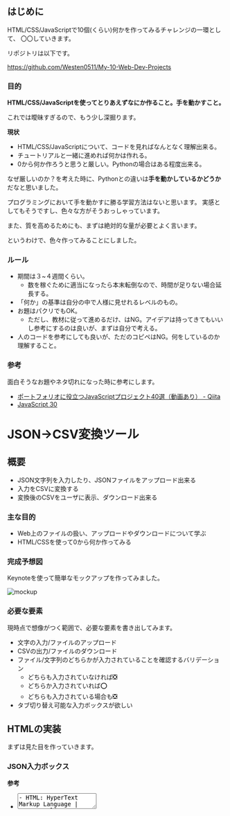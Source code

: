 ## はじめに

HTML/CSS/JavaScriptで10個(くらい)何かを作ってみるチャレンジの一環として、
〇〇していきます。

リポジトリは以下です。

https://github.com/Westen0511/My-10-Web-Dev-Projects

### 目的

**HTML/CSS/JavaScriptを使ってとりあえずなにか作ること。手を動かすこと。**

これでは曖昧すぎるので、もう少し深掘ります。

**現状**

* HTML/CSS/JavaScriptについて、コードを見ればなんとなく理解出来る。
* チュートリアルと一緒に進めれば何かは作れる。
* 0から何か作ろうと思うと厳しい。Pythonの場合はある程度出来る。

なぜ厳しいのか？を考えた時に、Pythonとの違いは**手を動かしているかどうか**だなと思いました。

プログラミングにおいて手を動かすに勝る学習方法はないと思います。
実感としてもそうですし、色々な方がそうおっしゃっています。

また、質を高めるためにも、まずは絶対的な量が必要とよく言います。

というわけで、色々作ってみることにしました。

### ルール

- 期間は３~４週間くらい。
  - 数を稼ぐために適当になったら本末転倒なので、時間が足りない場合延長する。
- 「何か」の基準は自分の中で人様に見せれるレベルのもの。
- お題はパクリでもOK。
  - ただし、教材に従って進めるだけ、はNG。アイデアは持ってきてもいいし参考にするのは良いが、まずは自分で考える。
- 人のコードを参考にしても良いが、ただのコピペはNG。何をしているのか理解すること。

### 参考

面白そうなお題やネタ切れになった時に参考にします。

- [ポートフォリオに役立つJavaScriptプロジェクト40選（動画あり） - Qiita](https://qiita.com/baby-degu/items/33acb94e404feaf58d35)
- [JavaScript 30](https://javascript30.com/)

# JSON→CSV変換ツール

## 概要

- JSON文字列を入力したり、JSONファイルをアップロード出来る
- 入力をCSVに変換する
- 変換後のCSVをユーザに表示、ダウンロード出来る

### 主な目的

- Web上のファイルの扱い、アップロードやダウンロードについて学ぶ
- HTML/CSSを使って0から何か作ってみる

### 完成予想図

Keynoteを使って簡単なモックアップを作ってみました。

![mockup](https://github.com/Westen0511/Qiita-writing/blob/main/My-10-WebDevProjects/json-to-csv/mock-up.png?raw=true)

### 必要な要素

現時点で想像がつく範囲で、必要な要素を書き出してみます。

- 文字の入力/ファイルのアップロード
- CSVの出力/ファイルのダウンロード
- ファイル/文字列のどちらかが入力されていることを確認するバリデーション
    - どちらも入力されていなければ❎
    - どちらか入力されていれば⭕
    - どちらも入力されている場合も❎
- タブ切り替え可能な入力ボックスが欲しい

## HTMLの実装

まずは見た目を作っていきます。

### JSON入力ボックス

**参考**

- [<textarea> - HTML: HyperText Markup Language | MDN](https://developer.mozilla.org/ja/docs/Web/HTML/Element/textarea)
- [<textarea>  in placeholder - MDN](https://developer.mozilla.org/ja/docs/Web/HTML/Element/textarea#attr-placeholder)

`textarea` を利用します。

また、`placeholder` を利用して入力のヒントを表示してみます。

その際、 `textarea` の閉じタグの前に改行があると「入力値がある」とみなされてしまいヒントが表示されなくなるみたいです。

```html
<label for="input-json">Input JSON:</label>
<textarea id="input-json" name="input-json" rows="5" cols="33" placeholder=" {key : value} "></textarea>
```

### ファイルのアップロード

`<input type="file">` を使えば良さそう。

JSONのMIMEタイプは `application/json` 。

```html
<input id="input-json-file" type='file' accept="application/json">
```

また、**FileAPI** を使えばファイルの読み取りが可能なようです。

### CSV出力ボックス

`table` として実装します。

```html
<table id="color_list"></table>
```

### ファイルのダウンロード

**参考**

- [Webフロントエンドだけでファイルを読み書きしたい - zenn](https://zenn.dev/pirosuke/articles/web-file-io-without-backend)
- [JavaScriptでファイルダウンロード処理を実現する - Qiita](https://qiita.com/wadahiro/items/eb50ac6bbe2e18cf8813)

調べてみたところ、以下のような流れでダウンロード可能なようです。

> 1.リンクの[HTML5のdownload属性](https://developer.mozilla.org/ja/docs/Web/HTML/Element/a#Attributes)を使用してダウンロードファイル名を設定
> 2.[File APIのBlob](https://developer.mozilla.org/ja/docs/Web/API/Blob)を使用してデータを作成
> 3.`window.URL.createObjectURL`でBlobからURLを生成しそれをリンク先に設定
> [JavaScriptでファイルダウンロード処理を実現する - Qiita](https://qiita.com/wadahiro/items/eb50ac6bbe2e18cf8813)

```html
<a id="download" href="#" download="result.csv" onclick="handleDownload()">CSVダウンロード</a>
```

### その他実装

現時点では以下です。

```html
<header>
		<h1>JSON to CSV Online Converter</h1>
</header>
    <h2>JSONファイルをオンラインでCSVファイルに変換出来るツールです。</h2>
    <ol>
        <li>① JSON文字列を入力してください。<br>もしくは<br>JSONファイルをアップロードしてください。</li>
        <li>② CSV変換結果が表示されます。ダウンロードも可能です。</li>
    </ol>

    <!-- タブ切り替え可能な入力ボックス -->
    <div id="input-container">
        <!-- JSON入力-->
        <div id="input-json-container">
            <label for="input-json-text">Input JSON:</label>
            <!-- placeholderを使う場合、改行も入力とみなされるため閉じタグ前で改行しない -->
            <textarea id="input-json-text" name="input-json-text" rows="5" cols="33" placeholder="{key : value}"></textarea>
        </div>
        <!-- ファイルアップロード -->
        <div id="file-upload-container">
            <input id="input-json-file" type='file' accept="application/json">
        </div>
    </div>

    <!-- タブ切り替え可能な出力ボックス -->
    <div id="output-container">
        <!-- CSV出力 -->
        <div id="output-csv-container">
            <table id="csv">
                <thead>
                    <tr>
                        <th>CSV</th>
                    </tr>
                </thead>
                <tbody>
                    <tr>
                        <td>hoge</td>
                        <td>hoge</td>
                    </tr>
                </tbody>
            </table>
        </div>
        <!-- ファイルダウンロード -->
        <div id="file-download-container">
            <a id="download" href="#" download="result.csv" onclick="handleDownload()">CSVダウンロード</a>
        </div>
    </div>
```

![minimum-html](https://github.com/Westen0511/Qiita-writing/blob/main/My-10-WebDevProjects/json-to-csv/html-end.png?raw=true)

***

ひとまず最低限のHTMLは出来たはずなので、
タブ切り替え実装、CSSで装飾していきます。

***

## タブ切り替え実装

```html
<!-- タブ切り替え可能な入力ボックス -->
<div id="input-container">
    <!-- 切り替え用のタブ -->
    <input type="radio" name="tab" id="input-json-tab" checked>
    <label class="tab" for="input-json-tab">JSON入力</label>
    <input type="radio" name="tab" id="upload-json-tab">
    <label class="tab" for="upload-json-tab">JSONアップロード</label>
    <!-- JSON入力-->
    <div id="input-json-container" class="content">
        <label for="input-json-text">Input JSON:</label>
        <!-- placeholderを使う場合、改行も入力とみなされるため閉じタグ前で改行しない -->
        <textarea id="input-json-text" name="input-json-text" rows="5" cols="33" placeholder="{key : value}"></textarea>
    </div>
    <!-- ファイルアップロード -->
    <div id="upload-json-container" class="content">
        <input id="input-json-file" type='file' accept="application/json">
    </div>
</div>

<!-- 同様に出力ボックスも作成 -->
```

```css
/* ------------------------------------------------------------------------ */
/* タブ切り替え */
/* ------------------------------------------------------------------------ */

#input-container {
    margin: auto;
    display: flex; /* デフォルト表示 */
    flex-wrap: wrap;
    justify-content: center;
}
#output-container {
    margin: auto;
    display: none; /* デフォルト非表示 */
    flex-wrap: wrap;
    justify-content: center;
}

input[name="tab"] {
    display: none;
}

input:checked + .tab {
    background-color: aquamarine;
}

.content-container {
    display: none;
}

#input-json-tab:checked ~ #input-json-container,
#upload-json-tab:checked ~ #upload-json-container,
#output-csv-tab:checked ~ #output-csv-container,
#download-csv-tab:checked ~ #download-csv-container {
    display: block;
}
```

`input type="radio"` と `display:none` を利用してラジオボタンを隠すことで、1つだけ選択出来るタブを作成。

`:checked` と `id` により、選択されたタブと紐付けられた `content` のみを表示することで実装しました。

1ページに入出力を表示すると窮屈な感じがしたので、**変換処理を実行したら表示が出力に切り替わる形式**に変更することにしました。

### 補足 `button role="tab"`

今回は実装しませんが、アクセシビリティを考慮するなら `button role="tab"` を使ったほうが良さそうです。
確かにラジオボタンはタブとして適切とは言い難い・・・ですよね。

**参考**

- [ARIA: tab ロール - アクセシビリティ | MDN](https://developer.mozilla.org/ja/docs/Web/Accessibility/ARIA/Roles/Tab_Role)
- [Webアクセシビリティを考慮したチェックボックス・ラジオボタン・セレクトボックス・タブ・アコーディオンの実装 | Will Style Inc.](https://www.willstyle.co.jp/blog/4841/)
- [Example of Tabs with Automatic Activation | WAI-ARIA Authoring Practices 1.1](https://www.w3.org/TR/wai-aria-practices-1.1/examples/tabs/tabs-1/tabs.html)

### `checked`の注意点

![no-checked](https://github.com/Westen0511/Qiita-writing/blob/main/My-10-WebDevProjects/json-to-csv/radio-checked-miss.png?raw=true)

デフォルトでJSON入力が `checked` になるようにしたはずなのですが、何も表示されません。

よくよく考えてみると単純な話で、 入力/出力タブの両方に`checked`を指定していたためでした。

```html
<input type="radio" name="tab" id="input-json-tab" checked>
・・・
<input type="radio" name="tab" id="output-csv-tab" checked>
```

[MDN](https://developer.mozilla.org/ja/docs/Web/HTML/Element/input/radio#:~:text=selected%20by%20default.-,Note,-%3A%20If%20you%20put) によると、 `checked` が複数ある場合には最も後ろで宣言された `checked` が優先されます。

そのため、隠れている出力コンテナ用のタブが `checked` になっていたようです。

出力タブ側にデフォルトの `checked`がなくなってしまいますが、
それについては変換処理実行時、 `checked` を出力用のタブに付与すれば解決できそうです。

![tab-proto](https://github.com/Westen0511/Qiita-writing/blob/main/My-10-WebDevProjects/json-to-csv/tab-proto.png?raw=true)

切り替えタブはOK。

## CSSでスタイリング

### 色を設定

[こちらのサイト](https://saruwakakun.com/design/gallery/palette)から色を拝借。

```css
#4072B3 濃い青
#6088C6 普通の青
#AEC4E5 薄い青
#C0C0C0 灰色
```

### 入出力欄

タブ切り替えで表示される入/出力欄が中心に来てほしいので、
`flex` を利用して中心に寄せます。

```css
.content-container {
    display: none;
    height: 90%;
    width: 100%;
    /* 位置合わせ */
    align-items: center;
    justify-content: center;
    flex-direction: column;
    /* 配色 */
    background-color: #AEC4E5;
}

#input-json-tab:checked ~ #input-json-container,
#upload-json-tab:checked ~ #upload-json-container,
#output-csv-tab:checked ~ #output-csv-container,
#download-csv-tab:checked ~ #download-csv-container {
    display: flex;
}
```

### 丸数字表示

番号付きリストの数字をなんとなく丸数字にしてみたかったのでやってみました。

**参考**

- [【CSS】リストで①や②などの丸数字を使う方法 | でざなり](https://dezanari.com/css-list-enclosed-alphanumerics/)
- [CSS カウンターの使用 - CSS: カスケーディングスタイルシート | MDN](https://developer.mozilla.org/ja/docs/Web/CSS/CSS_Counter_Styles/Using_CSS_counters)


```html
<ol>
	  <li>JSON文字列を入力 or JSONファイルをアップロードしてください。</li>
	  <li>CSV変換結果が表示されます。ダウンロードも可能です。</li>
</ol>
```

```css
/* 順序付きリスト */
ol {
    list-style-type: none;
    counter-reset: number;/* カウンターを初期化 */
}
li {
    position: relative;
}
  /* beforeでカウンターを作成 */
li::before {
    content: counter(number);
    counter-increment: number;
    padding: 0 0.2em;
}
  /* afterで○を作る */
li::after {
    content: '';
    /* 配置を調整 */
    display: block;
    position: absolute;
    top: 50%;
    transform: translateY(-50%);
    left: 0;
    /* ○を作る */
    width: 1em;
    height: 1em;
    border: 1px solid #000;
    border-radius: 50%;
}
```

やっていること

- `::before` `::after` 、`content` プロパティを利用して要素に装飾的な内容を追加。
- **CSSカウンター**を使用。CSS が管理する変数のことで、 CSS のルールによって増加・現象させることが出来る。
- `top 50%` で親要素の中央に寄せ、`transform: translateY(-50%)` で子要素の高さの半分を引き戻す。
- `border-radius` で正方形を丸めて○を作る
- `counter-reset` でCSSカウンターを初期化(指定無しの場合0に)
- `counter-increment` でCSSカウンターをインクリメント(指定なしの場合1ずつ)
- `content: counter(カウンター名)` でカウンターを表示

MDNの例。

```css
body {
  counter-reset: section;                      /* 'section' という名前のカウンターを設定し、 0 で初期化する */
}

h3::before {
  counter-increment: section;                  /* section カウンターの値に 1 を加算 */
  content: "第 " counter(section) " 章: ";     /* '第 ' という語、 section カウンターの値、
                                                    ' 章' という語、コロンをそれぞれの
                                                    h3 の内容の前に表示 */
}
```


### フッター追加

フッターを追加して、Githubのリンクを追加してみます。

また、Githubリンクの前にアイコンを表示させたいです。
[DEVICON](https://devicon.dev/)というサイトを利用して、リンクの前にアイコンを表示させてみます。

```html
<link rel="stylesheet" href="https://cdn.jsdelivr.net/gh/devicons/devicon@v2.14.0/devicon.min.css">

・・・

<footer>
		<i class="devicon-github-original"></i>
    <a href="https://github.com/Westen0511/My-10-Web-Dev-Projects" id="github-link">Github-link</a>
</footer>
```

`position: relative` を使って右寄せします。

```css
/* ------------------------------------------------------------------------ */
/* フッター */
/* ------------------------------------------------------------------------ */
.devicon-github-original,
.github-link {
    position: relative;
    left: 80%;
}
```

### 出来たもの

![styling-result](https://github.com/Westen0511/Qiita-writing/blob/main/My-10-WebDevProjects/json-to-csv/styling-result.png?raw=true)

かなりカクカクしてますが、とりあえずOKとします！

## JavaScript実装

### 必要な要素

- 「変換実行」を押したら処理実行、ページが更新される
- 文字入力/ファイルアップロードの読み取り
- CSVテーブル/ファイルダウンロードの出力
- JSON→CSV変換
- ファイル/文字列のどちらかが入力されていることを確認するバリデーション
    - どちらも入力されていなければ❎
    - どちらか入力されていれば⭕
    - どちらも入力されている場合も❎
- JSON→CSV変換

### 変換実行を押したら処理実行、ページが更新される

#### ロード画面

ロード画面が必要な気がするので、ロード画面を作っていきます。

**参考** : [Webページのローディング画面 - Qiita](https://qiita.com/tnakagawa/items/13246a6516b61f35d2f9)
色々なローディングパターンのサンプルコードがあって、勉強になりました。

とりあえずボタン要素を取得。

```js
const translateBtn = document.getElementById("translate-btn");
translateBtn.addEventListener("click", (e) => {
    console.log(e);
    // 変換処理開始(ローディングアニメーション表示)
    // 変換処理実行
    // 変換処理終了(ローディングアニメーション終了)
})
```

ローディング用の`div` を置いておきます。

```js
<div class="loading"></div>
```

CSSを設定します。

```css
.loading {
		/* デフォルトはhiddenに */
		visibility: hidden;
    /* 画面最大 */
    position: fixed;
    top: 0;
    left: 0;
    width: 100vw;
    height: 100vh;
    /* 背景色（黒、不透明度80%） */
    background-color: #000000;
    opacity: 0.8;
    /* フレックスコンテナ（縦並べ、横中央、縦中央） */
    display: flex;
    flex-direction: column;
    justify-content: center;
    align-items: center;
    /* 表示を一番上 */
    z-index: 999;
    /* 選択付加 */
    user-select: none;
}
```

`position: fixed`
要素の位置が固定される。

`user-select: none`
対象要素とその子孫要素は範囲選択できない。

`visibility`
[display:none と visibility:hidden の違い - Qiita](https://qiita.com/rico/items/0f645e84028d4fe00be6)

> `visibility:hidden`は名前の通り、要素はあるけど見えない状態。
> `display:none`は、要素も取得されず、完全にその場にない扱い。

`visibility` で実装してしまいますが、 `display` の方が良さげですね。

JavaScriptでロード用の関数を実装します。

```js
function load() {
    const loading = document.getElementById("conversion-loading");

    function startLoad() {
        loading.style.visibility = "visible";
    };
    function stopLoad() {
        loading.style.visibility = "hidden";
    }

    startLoad();
    setTimeout(stopLoad, 3000);
}

conversionBtn.addEventListener("click", (e) => {
    load()
})
```

`setTimeout` 3秒で試してみる。

![loading-test](https://user-images.githubusercontent.com/85564407/154787072-7b12a776-478a-46d4-8159-6c12a0eb689d.gif)

OK。

アニメーションを実装してみます。

```html
<div class="loading" id="conversion-loading">
    <div class="load-text load-blink">Loading...</div>
    <div class="load-circle"></div>
</div>
```

```css
.load-text {
    color: white;
    font-size: 16pt;
}

.load-circle {
    width: 150px;
    height: 150px;
    border-radius: 50%;
    border: 10px solid #4072b3;
    border-top-color: white;
    animation: rotate 1s linear infinite;
}

@keyframes rotate {
    to {
        transform: rotate(360deg);
    }
}
```

`**border-top**`
要素上側の境界に色を付けている。
`border-top`で色が変わった四角形の角を丸めると、一部色が違う円ができる。

`**animation**`
展開すると以下のようになっている。
![animation-element](https://github.com/Westen0511/Qiita-writing/blob/main/My-10-WebDevProjects/json-to-csv/animation.png?raw=true)

- `**infinite**` 再生回数を無限に
- `**1s**` アニメーションの時間
- `**linear**` `timing-function` のキーワード値。アニメーションがどのように進行するかを設定。
- `**rotate**` `animation-name` を設定している。`@keyframes` でアニメーションを設定するために使われる。

`**@keyframes`**
360°回転させている。

(https://user-images.githubusercontent.com/85564407/154787918-ff28fd35-1d22-41e6-99a6-13bde4fe0eff.gif)

OK!!

#### 表示を出力に切り替え

```js
const outputContainer = document.getElementById("output-container");
const inputContainer = document.getElementById("input-container");
const defaultCheckedOutputTab = document.getElementById("output-csv-tab");
const tabs = document.querySelectorAll("input[name='tab']");

function stopLoad() {
    inputContainer.style.display = "none";
    outputContainer.style.display = "flex";

    for (const tab of tabs) {
        tab.checked = false
    }
    defaultCheckedOutputTab.checked = true;

    loading.style.visibility = "hidden";
};
```

- `input/output-container` の `display` を変更
- `tab` のチェックをすべて外す→デフォルトでチェックが付くタブのみチェック
- `loading` を隠す

`display`を手動で切り替える実装だと混乱しそうなので、`active` `inactive` クラスを作っておいて切り替える形にします。

どっちが良いのかは・・・謎。

```js
/** 要素の表示を切り替える */
function toggleDisplay(element) {
    if (element.classList.value === "active") {
        element.classList.remove("active");
        element.classList.add("inactive");
    } else {
        element.classList.remove("inactive");
        element.classList.add("active");
    }
}
```

### 入力の扱い

#### 文字入力の読み取り

`textarea` の`value` で取得します。

#### ファイルアップロード

**参考**

- [<input type="file"> - HTML: HyperText Markup Language | MDN](https://developer.mozilla.org/ja/docs/Web/HTML/Element/input/file)
- [ウェブアプリケーションからのファイルの使用 - Web API | MDN](https://developer.mozilla.org/ja/docs/Web/API/File/Using_files_from_web_applications)
- [JavaScriptでファイルを読む Web.dev](https://web.dev/read-files/)
- [よくあるMIMEタイプ - MDN](https://developer.mozilla.org/ja/docs/Web/HTTP/Basics_of_HTTP/MIME_types/Common_types)

```html
<input id="input-json-file" type='file' accept="application/json">
```

`FileReader` を使います。

```jsx
function uploadFile() {
    const selectedFile = document.getElementById("input-json-file").files[0];
    const reader = new FileReader();

    reader.readAsText(selectedFile)
    reader.onload = () => console.log(reader.result)
}

/*
{
    "config": {
        "key": "value",
        "key2": "value2"
    }
}
*/
```

- `FileReader` をインスタンス化、 `readASText` メソッドでテキストとして読み込む。
- `FileReader` には `result` というプロパティがあり、読み取り結果がそこに保存される。
- `load` イベントでファイルのロード完了を待つことが出来る。

これで入力されたテキストの情報/アップロードされたファイルの情報を扱えるようになりました。

### バリデーション

- どちらも入力されていなければ❎
- どちらか入力されていれば⭕
- どちらも入力されている場合も❎

これらを実装するには、テキスト/JSONファイルを変数に入れ、条件判定する必要があります。

テキストは「実行」が押された時に取得すれば良いのですが、
ファイルの中身に関してはロードを挟む関係上、「実行」が押されてから変数に入れる形だと取得が間に合いません。

そこで、 `input` の `change` を待ち、グローバル変数にファイルロード結果を入れる形にしました。

```js
// ファイル読み込み結果
let readResult = ""

function validateInput() {
    const inputText = document.getElementById("input-json-text").value;

    if (inputText && readResult) {
        window.alert("入力はテキストかファイルのどちらかにしてください。")
        return false
    } else if (inputText) {
        return inputText
    } else if (readResult) {
        return readResult
    } else {
        window.alert("テキストかファイルを入力してください。")
        return false
    }
}

function readFile() {
    const reader = new FileReader();
    reader.readAsText(fileInput.files[0])
    reader.addEventListener("load", () => {
        readResult = reader.result;
    })
}
fileInput.addEventListener("change", readFile);
```

### JSON→CSV変換

参考 : [jsonをcsv(カンマ区切り、項目行あり)に変換する - Qiita](https://qiita.com/_shimizu/items/38e6d75afcacec25eb7e)

```jsx
function jsonToCsv(json) {
    const header = Object.keys(json[0]).join(',') + "\n";

    const body = json.map(function(d){
        return Object.keys(d).map(function(key) {
            return d[key];
        }).join(',');
    }).join("\n");

    return header + body;
}
```

やっていること

- `keys` で渡されたオブジェクトのキーを列挙、 `,` 区切りで結合、最後に改行
  - `[0]`指定をしているのでJSONファイルの形式によっては対応できませんが、良しとします。
- `map` を使い、キー取り出し→ `オブジェクト[キー]` で値取り出し→ `,` 区切りで結合


また、テキストはもちろん、JSONファイルからも入力を受け取った段階では文字列です。

そのため、`JSON.perse` を使ってオブジェクトに変換します。

```jsx
/** 変換処理実行 */
function executeJsonToCsv(input) {
    if (typeof(input) === "string") {
        return jsonToCsv(JSON.parse(input));
    } else {
        return jsonToCsv(input)
    }
}
```

![json-convert-csv](https://github.com/Westen0511/Qiita-writing/blob/main/My-10-WebDevProjects/json-to-csv/json-convert-csv.png?raw=true)

### CSV出力

**参考 :** [JavaScriptでcsvファイルを読み込んで表示 - Qiita](https://qiita.com/hiroyuki-n/items/5786c8fc84eb85944681)

出力は`table` として実装します。

```html
<table id="csv-output"></table>
```

まず、現在CSVデータは文字列なので配列に変換します。

```jsx
/** CSVを配列に変換する */
function csvConvertArray(csvString) {
    const csvArray = [];
    const csvStrings = csvString.split('\n');
    for (let i = 0; i < csvStrings.length; i++) {
        csvArray[i] = csvStrings[i].split(',');
    }
    return csvArray
}
```

次に、配列からテーブル要素を作成します。

列先頭は色を変えておきたいので、無理やりな形になりますが `thead` を挿入します。

ループの最初だけ特別な処理をしたい時、もう少しきれいに書く方法無いかな・・・

```jsx
function createTableContent(csvArray) {
    let tableContent = '';
    let isFirst = true;

    csvArray.forEach( (element) => {
        if (isFirst) tableContent += '<thead>';
        tableContent += '<tr>';

        element.forEach( (childElement) => {

            tableContent += `<td>${childElement}</td>`
        });

        tableContent += '</tr>';

        if (isFirst) {
            tableContent += '</thead>';
            isFirst = false;
        }
    });
    return tableContent;
}
```

(https://github.com/Westen0511/Qiita-writing/blob/main/My-10-WebDevProjects/json-to-csv/csv-table.png?raw=true)

### ファイルのダウンロード

**参考**

- [Webフロントエンドだけでファイルを読み書きしたい - zenn](https://zenn.dev/pirosuke/articles/web-file-io-without-backend)
- [JavaScriptでファイルダウンロード処理を実現する - Qiita](https://qiita.com/wadahiro/items/eb50ac6bbe2e18cf8813)

以下のような流れでダウンロード可能です。

> 1.リンクの[HTML5のdownload属性](https://developer.mozilla.org/ja/docs/Web/HTML/Element/a#Attributes)を使用してダウンロードファイル名を設定
> 2.[File APIのBlob](https://developer.mozilla.org/ja/docs/Web/API/Blob)を使用してデータを作成
> 3.`window.URL.createObjectURL`でBlobからURLを生成しそれをリンク先に設定
> [JavaScriptでファイルダウンロード処理を実現する - Qiita](https://qiita.com/wadahiro/items/eb50ac6bbe2e18cf8813)

```html
<a id="download" href="#" download="result.csv">CSVダウンロード</a>
```

```jsx
/** ダウンロード出来るようにする */
function makeCsvDownloadable(csvString) {
    // 日本語に対応させるため、BOMを付与する
    const bom = new Uint8Array([0xEF, 0xBB, 0xBF]);
    const blob = new Blob([bom, csvString], { "type": "text/csv" });
    document.getElementById("download").href = window.URL.createObjectURL(blob);
}
```

#### BOMとは

> **バイト順マーク**(バイトじゅんマーク、[英](https://ja.wikipedia.org/wiki/%E8%8B%B1%E8%AA%9E): byte order mark) あるいは**バイトオーダーマーク**とは、通称**BOM**（ボム）といわれる[Unicode](https://ja.wikipedia.org/wiki/Unicode)の[符号化形式](https://ja.wikipedia.org/wiki/%E6%96%87%E5%AD%97%E7%AC%A6%E5%8F%B7%E5%8C%96%E6%96%B9%E5%BC%8F)で符号化したテキストの先頭につける数バイトのデータのことである。このデータを元にUnicodeで符号化されていることおよび符号化の種類の判別に使用する。
> [バイト順マーク - Wikipedia](https://ja.wikipedia.org/wiki/%E3%83%90%E3%82%A4%E3%83%88%E9%A0%86%E3%83%9E%E3%83%BC%E3%82%AF)

今回( `[0xEF, 0xBB, 0xBF]` )の場合はUTF-8のようです。

「UTF-8のファイル」だと示すためにファイルの先頭にセットする場合には、これをUint8Arrayでバイナリデータとしてセットするようです。

[CSVファイルを読み込むときはBOM付きUTF-8に気をつける - ペパボテックブログ](https://tech.pepabo.com/2021/03/19/remove-the-bom-when-importing-csv/)　

こちらの記事のように先頭行が上手く読み込まれない、といった問題のもとになることもあるみたいです。

#### BLOBとは

> BLOBとは、データベースのフィールド定義などで用いられるデータ型の一つで、テキスト（文字列）や整数のように既存のデータ型としては用意されていない任意のバイナリデータを格納するためのもの。

> [BLOB（Binary Large OBject）とは - IT用語辞典 e-Words](https://e-words.jp/w/BLOB.html)

バイナリデータを表すオブジェクトで、イミュータブルです。

Web上でクライアント側のファイルにアクセス出来るFile APIでもこのBlobが利用されています。

**参考**

- [Blob - MDN web docs](https://developer.mozilla.org/ja/docs/Web/API/Blob)
- [File - MDN web docs](https://developer.mozilla.org/ja/docs/Web/API/File)
- [Blob - 現代のJavaScriptチュートリアル](https://ja.javascript.info/blob)

#### createObjectURL

[createObjectURL](https://developer.mozilla.org/ja/docs/Web/API/URL/createObjectURL)を使って、指定された FileやBlobなどのオブジェクトを参照することが出来るURLを発行します。

ブラウザを閉じるまではURLが有効です。
つまり、閉じるまではメモリを圧迫するようです。そのため、[URL.revokeObjectURL](https://developer.mozilla.org/ja/docs/Web/API/URL/revokeObjectURL)を使ってメモリを開放してあげる必要があるようです。

### リセットの実装

入力 → 出力のダウンロードが出来た後は、リセット出来たほうが良いですよね。

```jsx
reloadBtn.addEventListener("click", () => location.reload() )
```

リロード用のボタンを追加、 `location.reload` で画面をリロードすることでリセットします。
この方法で合っているんでしょうか。

## 完成形

[json-to-csv-demo](https://user-images.githubusercontent.com/85564407/154802776-56e76150-5a9e-4bc8-bb12-ecb37709e631.gif)

おーちゃんと動いてる！

## 学んだこと

- やっぱりとりあえず作ってみるのが1番良い
    - **やる前 :** HTML/CSSで何かを作る時、何から手を付けて良いのかわからずフリーズしてしまう。
    - **現在** : 今回触れた内容についてはそれなりに理解した。多少手を動かせるようになった。
- 必要だと思った機能でも実際必要無かったりする。
  - ローディングアニメーションは必要だろう、と勝手に思い込んで実装しましたが全く使いませんでした。
  - 今回は学習用なので問題ないですが、しっかり要件を定めておかないとこうなるんだな、というのを少し実感出来た気がします。
- CSSいろいろ
    - まだまだ奥が深い。
- 切り替え可能タブの実装
    - 次実装する時は `role="tab"` を使ってみる。
- ローディングアニメーションの実装
    - ~~機能してないけど~~
- ファイルのアップロード/ダウンロードの扱い